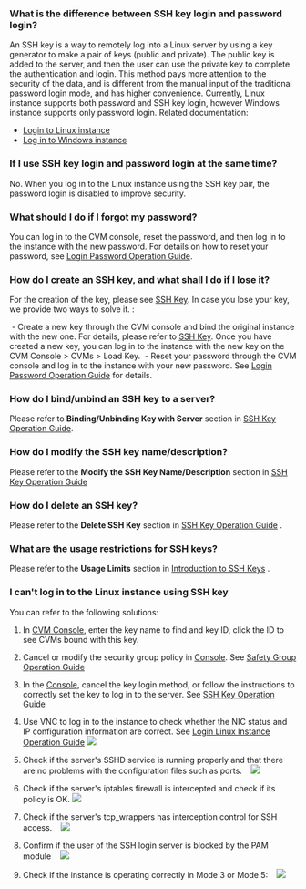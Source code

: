 ### What is the difference between SSH key login and password login?
An SSH key is a way to remotely log into a Linux server by using a key generator to make a pair of keys (public and private). The public key is added to the server, and then the user can use the private key to complete the authentication and login. This method pays more attention to the security of the data, and is different from the manual input of the traditional password login mode, and has higher convenience.
Currently, Linux instance supports both password and SSH key login, however Windows instance supports only password login. Related documentation:
- [Login to Linux instance](https://cloud.tencent.com/document/product/213/5436)
- [Log in to Windows instance](https://cloud.tencent.com/document/product/213/5435)

### If I use SSH key login and password login at the same time?
No. When you log in to the Linux instance using the SSH key pair, the password login is disabled to improve security. 

### What should I do if I forgot my password?
You can log in to the CVM console, reset the password, and then log in to the instance with the new password. For details on how to reset your password, see [Login Password Operation Guide](https://cloud.tencent.com/document/product/213/17008).

### How do I create an SSH key, and what shall I do if I lose it?
For the creation of the key, please see [SSH Key](https://cloud.tencent.com/document/product/213/16691). In case you lose your key, we provide two ways to solve it. :

 - Create a new key through the CVM console and bind the original instance with the new one. For details, please refer to [SSH Key](https://cloud.tencent.com/document/product/213/16691). Once you have created a new key, you can log in to the instance with the new key on the CVM Console > CVMs > Load Key.
 - Reset your password through the CVM console and log in to the instance with your new password. See [Login Password Operation Guide](https://cloud.tencent.com/document/product/213/17008) for details.

### How do I bind/unbind an SSH key to a server?

Please refer to **Binding/Unbinding Key with Server** section in [SSH Key Operation Guide](https://cloud.tencent.com/document/product/213/16691).

### How do I modify the SSH key name/description?

Please refer to the **Modify the SSH Key Name/Description** section in [SSH Key Operation Guide](https://cloud.tencent.com/document/product/213/16691) 

### How do I delete an SSH key?

Please refer to the **Delete SSH Key** section in [SSH Key Operation Guide](https://cloud.tencent.com/document/product/213/16691) .

### What are the usage restrictions for SSH keys?

Please refer to the **Usage Limits** section in [Introduction to SSH Keys](https://cloud.tencent.com/document/product/213/6092) .

### I can't log in to the Linux instance using SSH key

You can refer to the following solutions:

1. In [CVM Console](https://console.cloud.tencent.com/cvm/sshkey), enter the key name to find and key ID, click the ID to see CVMs bound with this key.

2. Cancel or modify the security group policy in [Console](https://console.cloud.tencent.com/cvm/securitygroup). See [Safety Group Operation Guide](https://cloud.tencent.com/document/product/213/12450)

3. In the [Console](https://console.cloud.tencent.com/cvm/sshkey), cancel the key login method, or follow the instructions to correctly set the key to log in to the server. See [SSH Key Operation Guide](https://cloud.tencent.com/document/product/213/16691)

4. Use VNC to log in to the instance to check whether the NIC status and IP configuration information are correct. See [Login Linux Instance Operation Guide](https://cloud.tencent.com/document/product/213/5436)
![](https://main.qcloudimg.com/raw/17fa30409db52577fc8fed99a43264d2.png)

5. Check if the server's SSHD service is running properly and that there are no problems with the configuration files such as ports.
   ![](https://main.qcloudimg.com/raw/32364a0beac01cc63c82d61ebadf89c2.png)

6. Check if the server's iptables firewall is intercepted and check if its policy is OK. ![](https://main.qcloudimg.com/raw/9dbc3baa79c24673e59fb228cc57afad.png)

7. Check if the server's tcp_wrappers has interception control for SSH access.
   ![](https://main.qcloudimg.com/raw/76ac9f09b606cbd7f2121f4306ff3bc8.png)

8. Confirm if the user of the SSH login server is blocked by the PAM module 
   ![](https://main.qcloudimg.com/raw/c7af6184b32867d0eb77cdfe1c362d04.png)

9. Check if the instance is operating correctly in Mode 3 or Mode 5:
   ![](https://main.qcloudimg.com/raw/0371d6b8c5a0b89ac70cff6b56adf3be.png)

